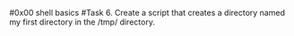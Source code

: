 #0x00 shell basics
#Task 6.
Create a script that creates a directory named my first directory in the /tmp/ directory.
